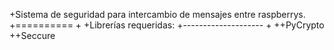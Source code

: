 +Sistema de seguridad para intercambio de mensajes entre raspberrys.
+==========
+
+Librerías requeridas:
+--------------------
+
++PyCrypto
++Seccure